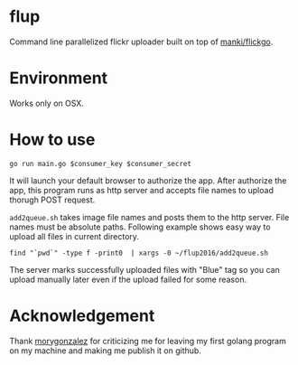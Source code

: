 # flup

Command line parallelized flickr uploader built on top of [manki/flickgo](https://github.com/manki/flickgo).

# Environment

Works only on OSX.

# How to use

```
go run main.go $consumer_key $consumer_secret
```

It will launch your default browser to authorize the app.
After authorize the app, this program runs as http server and accepts file names to upload thorugh POST request.

`add2queue.sh` takes image file names and posts them to the http server. File names must be absolute paths. Following example shows easy way to upload all files in current directory.

```
find "`pwd`" -type f -print0  | xargs -0 ~/flup2016/add2queue.sh
```

The server marks successfully uploaded files with "Blue" tag so you can upload manually later even if the upload failed for some reason.


# Acknowledgement

Thank [morygonzalez](https://github.com/morygonzalez) for criticizing me for leaving my first golang program on my machine and making me publish it on github.

